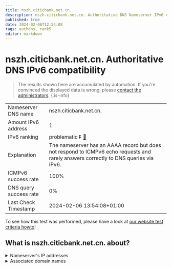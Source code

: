 ```yaml
---
title: nszh.citicbank.net.cn.
description: nszh.citicbank.net.cn. Authoritative DNS Nameserver IPv6 compatibility
published: true
date: 2024-02-06T12:54:08
tags: authdns, rank5
editor: markdown
---
```


# nszh.citicbank.net.cn. Authoritative DNS IPv6 compatibility

> The results shown here are accumulated by automation. If you're convinced the displayed data is wrong, please [contact the administrators](/howto/chat). 
{.is-info}




|   |   |
| - | - |
| Nameserver DNS name | nszh.citicbank.net.cn.
| Amount IPv6 address | 1
| IPv6 ranking | problematic :arrow_double_down: [🔗](/howto/ranking) |
| Explanation | The nameserver has an AAAA record but does not respond to ICMPv6 echo requests and rarely answers correctly to DNS queries via IPv6. |
| ICMPv6 success rate | 100%|
| DNS query success rate | 0% |
| Last Check Timestamp | 2024-02-06 13:54:08+01:00 |

To see how this test was performed, please have a look at [our website test criteria howto](/howto/testcriteria/authdns)!


## What is nszh.citicbank.net.cn. about?




<details>
<summary>Nameserver's IP addresses</summary>

2408:8607:900::3

</details>



<details>
<summary>Associated domain names</summary>

www.citicbank.com

</details>
